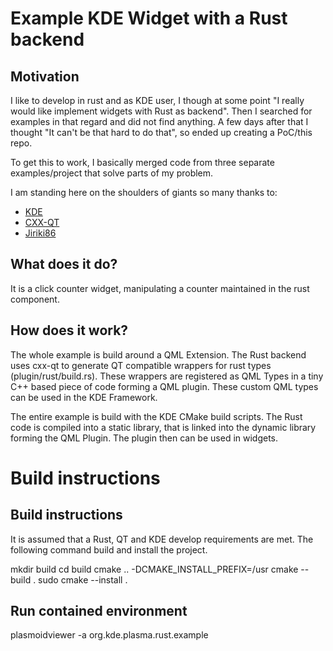 # Example KDE Widget with a Rust backend

## Motivation

I like to develop in rust and as KDE user, I though at some point "I really would like implement widgets with Rust as backend".
Then I searched for examples in that regard and did not find anything.
A few days after that I thought "It can't be that hard to do that", so ended up creating a PoC/this repo.

To get this to work, I basically merged code from three separate examples/project that solve parts of my problem.

I am standing here on the shoulders of giants so many thanks to:

- [KDE](https://github.com/KDE/plasma-framework)
- [CXX-QT](https://github.com/KDAB/cxx-qt)
- [Jiriki86](https://github.com/Jiriki86/Connect4)

## What does it do?

It is a click counter widget, manipulating a counter maintained in the rust component.

## How does it work?

The whole example is build around a QML Extension. The Rust backend uses cxx-qt to
generate QT compatible wrappers for rust types (plugin/rust/build.rs). These wrappers are registered
as QML Types in a tiny C++ based piece of code forming a QML plugin.
These custom QML types can be used in the KDE Framework.

The entire example is build with the KDE CMake build scripts.
The Rust code is compiled into a static library, that is linked into the dynamic
library forming the QML Plugin. The plugin then can be used in widgets.

# Build instructions

## Build instructions

It is assumed that a Rust, QT and KDE develop requirements are met.
The following command build and install the project.

mkdir build
cd build
cmake .. -DCMAKE_INSTALL_PREFIX=/usr
cmake --build .
sudo cmake --install .

## Run contained environment

plasmoidviewer -a org.kde.plasma.rust.example
